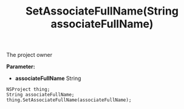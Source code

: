 ﻿---
uid: crmscript_ref_NSProject_SetAssociateFullName
title: SetAssociateFullName(String associateFullName)
intellisense: NSProject.SetAssociateFullName
keywords: NSProject, GetAssociateFullName
so.topic: reference
---

The project owner

**Parameter:** 
 - **associateFullName** String

```crmscript
NSProject thing;
String associateFullName;
thing.SetAssociateFullName(associateFullName);
```

